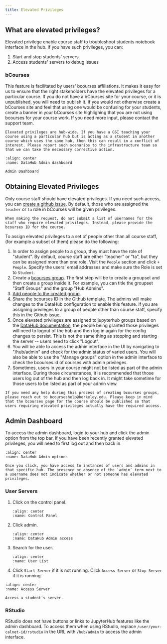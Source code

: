 ```yaml
---
title: Elevated Privileges
---
```


## What are elevated privileges?

Elevated privilege enable course staff to troubleshoot students notebook interface in the hub. If you have such privileges, you can:

1. Start and stop students' servers
1. Access students' servers to debug issues

### bCourses

This feature is facilitated by users' bcourses affiliations. It makes it easy
for us to ensure that the right stakeholders have the elevated privileges for a
particular course. If you do not have a bCourses site for your course, or it is
unpublished, you will need to publish it. If you would not otherwise create a
bCourses site and feel that using one would be confusing for your students,
create a banner in your bCourses site highlighing that you are not using
bcourses for your course work. If you need more input, please contact the
support team.

```{warning}
Elevated privileges are hub-wide. If you have a GSI teaching your course using a particular hub but is acting as a student in another course which uses the same hub, then this can result in a conflict of interest. Please report such scenarios to the infrastructure team so that we can take the necessary corrective action.
```

```{figure} ../images/admin.png
:align: center
:name: DataHub Admin dashboard

Admin Dashboard
```

## Obtaining Elevated Privileges

Only course staff should have elevated privileges. If you need such access, you can [create a github issue](https://github.com/berkeley-dsep-infra/datahub/issues/new?assignees=&labels=support&template=admin_request.yml). By default, those who are assigned the `teacher` or `ta` role in bCourses will be given privileges.

```{note}
When making the request, do not submit a list of usernames for the staff who require elevated privileges. Instead, please provide the bcourses ID for the course.
```

To assign elevated privileges to a set of people other than all course staff, (for example a subset of them) please do the following:

1. In order to assign people to a group, they must have the role of "student". By default, course staff are either "teacher" or "ta", but they can be assigned more than one role. Visit the `People` section and click `+ People`. Specify the users' email addresses and make sure the Role is set to `Student`.
1. Create a [bcourses group](https://community.canvaslms.com/t5/Instructor-Guide/How-do-I-manually-create-groups-in-a-group-set/ta-p/700). The first step will be to create a groupset and then create a group inside it. For example, you can title the groupset "Staff Groups" and the group "Hub Admins".
1. [Add people to the created group](https://community.canvaslms.com/t5/Instructor-Guide/How-do-I-manually-assign-students-to-groups/ta-p/663).
1. Share the bcourses ID in the Github template. The admins will make changes to the DataHub configuration to enable this feature. If you are assigning privileges to a group of people other than course staff, specify this in the Github issue.
1. Once elevated privileges are assigned to jupyterhub groups based on the [DataHub documentation](https://docs.datahub.berkeley.edu/en/latest/admins/howto/course-config.html#assigning-scopes-to-roles), the people being granted those privileges will need to logout of the hub and then log in again for the config changes to persist. This is not the same thing as stopping and starting the server -- users need to click "Logout".
1. You will be able to access the admin interface in the UI by navigating to "<Hub URL>/hub/admin" and check for the admin status of varied users. You will also be able to use the "Manage groups" option in the admin interface to check the bcourses id of courses with admin privileges.
1. Sometimes, users in your course might not be listed as part of the admin interface. During those circumstances, it is recommended that those users log out of the hub and then log back in. It might take sometime for those users to be listed as part of your admin view.

```{note}
If you need any help during this process of creating bcourses groups, please reach out to bcourseshelp@berkeley.edu. Please keep in mind that the bcourses page for the course should be published so that users requiring elevated privileges actually have the required access. 
```

## Admin Dashboard

To access the admin dashboard, login to your hub and click the admin option from the top bar. If you have been recently granted elevated privileges, you will need to first log out and then back in.

```{figure} ../images/adminaccess.PNG
:align: center
:name: DataHub Admin options

```

```{note}
Once you click, you have access to instances of users and admins in that specific hub. The presence or absence of the `admin` term next to a username does not indicate whether or not someone has elevated privileges.
```

### User Servers

1. Click on the control panel.

   ```{figure} ../images/controlpanel.PNG
   :align: center
   :name: Control Panel

   ```
1. Click admin.

   ```{figure} ../images/adminaccess.PNG
   :align: center
   :name: DataHub Admin access

   ```
1. Search for the user.

   ```{figure} ../images/user.PNG
   :align: center
   :name: User List

   ```
1. Click `Start Server` if it is not running. Click `Access Server` or `Stop Server` if it is running.

```{figure} ../images/accessserver.PNG
:align: center
:name: Access Server

Access a student's server.
```

### RStudio

RStudio does not have buttons or links to JupyterHub features like the admin dashboard. To access them when using RStudio, replace `/user/your-calnet-id/rstudio` in the URL with `/hub/admin` to access the admin interface.
